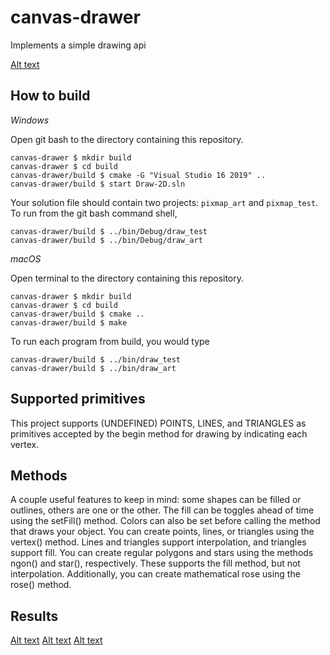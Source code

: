 # canvas-drawer

Implements a simple drawing api

[Alt text](https://github.com/AryWilson/canvas-drawer/tree/main/images/triangle.png?raw=true)

## How to build

*Windows*

Open git bash to the directory containing this repository.

```
canvas-drawer $ mkdir build
canvas-drawer $ cd build
canvas-drawer/build $ cmake -G "Visual Studio 16 2019" ..
canvas-drawer/build $ start Draw-2D.sln
```

Your solution file should contain two projects: `pixmap_art` and `pixmap_test`.
To run from the git bash command shell, 

```
canvas-drawer/build $ ../bin/Debug/draw_test
canvas-drawer/build $ ../bin/Debug/draw_art
```

*macOS*

Open terminal to the directory containing this repository.

```
canvas-drawer $ mkdir build
canvas-drawer $ cd build
canvas-drawer/build $ cmake ..
canvas-drawer/build $ make
```

To run each program from build, you would type

```
canvas-drawer/build $ ../bin/draw_test
canvas-drawer/build $ ../bin/draw_art
```

## Supported primitives

This project supports (UNDEFINED) POINTS, LINES, and TRIANGLES as primitives accepted by the begin method for drawing by indicating each vertex.

## Methods
A couple useful features to keep in mind: some shapes can be filled or outlines, others are one or the other. The fill can be toggles ahead of time using the setFill() method. Colors can also be set before calling the method that draws your object. 
You can create points, lines, or triangles using the vertex() method. Lines and triangles support interpolation, and triangles support fill.
You can create regular polygons and stars using the methods ngon() and star(), respectively. These supports the fill method, but not interpolation. Additionally, you can create mathematical rose using the rose() method.

## Results
[Alt text](https://github.com/AryWilson/canvas-drawer/tree/main/images/honey3.png?raw=true)
[Alt text](https://github.com/AryWilson/canvas-drawer/tree/main/images/save.png?raw=true)
[Alt text](https://github.com/AryWilson/canvas-drawer/tree/main/images/stars1.png?raw=true)
